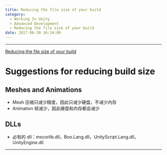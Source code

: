 ```yaml
---
title: Reducing the file size of your build
category:
  - Working In Unity
  - Advanced Development
  - Reducing the file size of your build
date: 2017-06-30 16:34:09
---
```


___

[Reducing the file size of your build](https://docs.unity3d.com/Manual/ReducingFilesize.html)

# Suggestions for reducing build size
## Meshes and Animations
- Mesh 压缩只减少精度，因此只减少硬盘，不减少内存
- Animation 帧减少，因此硬盘和内存都会减少

## DLLs
- 必有的 dll：mscorlib.dll，Boo.Lang.dll，UnityScript.Lang.dll，UnityEngine.dll

___